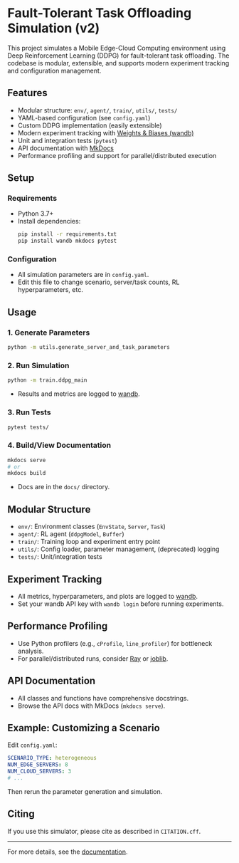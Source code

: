 # Fault-Tolerant Task Offloading Simulation (v2)

This project simulates a Mobile Edge-Cloud Computing environment using Deep Reinforcement Learning (DDPG) for fault-tolerant task offloading. The codebase is modular, extensible, and supports modern experiment tracking and configuration management.

## Features
- Modular structure: `env/`, `agent/`, `train/`, `utils/`, `tests/`
- YAML-based configuration (see `config.yaml`)
- Custom DDPG implementation (easily extensible)
- Modern experiment tracking with [Weights & Biases (wandb)](https://wandb.ai/)
- Unit and integration tests (`pytest`)
- API documentation with [MkDocs](https://www.mkdocs.org/)
- Performance profiling and support for parallel/distributed execution

## Setup

### Requirements
- Python 3.7+
- Install dependencies:
  ```bash
  pip install -r requirements.txt
  pip install wandb mkdocs pytest
  ```

### Configuration
- All simulation parameters are in `config.yaml`.
- Edit this file to change scenario, server/task counts, RL hyperparameters, etc.

## Usage

### 1. Generate Parameters
```bash
python -m utils.generate_server_and_task_parameters
```

### 2. Run Simulation
```bash
python -m train.ddpg_main
```
- Results and metrics are logged to [wandb](https://wandb.ai/).

### 3. Run Tests
```bash
pytest tests/
```

### 4. Build/View Documentation
```bash
mkdocs serve
# or
mkdocs build
```
- Docs are in the `docs/` directory.

## Modular Structure
- `env/`: Environment classes (`EnvState`, `Server`, `Task`)
- `agent/`: RL agent (`ddpgModel`, `Buffer`)
- `train/`: Training loop and experiment entry point
- `utils/`: Config loader, parameter management, (deprecated) logging
- `tests/`: Unit/integration tests

## Experiment Tracking
- All metrics, hyperparameters, and plots are logged to [wandb](https://wandb.ai/).
- Set your wandb API key with `wandb login` before running experiments.

## Performance Profiling
- Use Python profilers (e.g., `cProfile`, `line_profiler`) for bottleneck analysis.
- For parallel/distributed runs, consider [Ray](https://docs.ray.io/en/latest/) or [joblib](https://joblib.readthedocs.io/).

## API Documentation
- All classes and functions have comprehensive docstrings.
- Browse the API docs with MkDocs (`mkdocs serve`).

## Example: Customizing a Scenario
Edit `config.yaml`:
```yaml
SCENARIO_TYPE: heterogeneous
NUM_EDGE_SERVERS: 8
NUM_CLOUD_SERVERS: 3
# ...
```
Then rerun the parameter generation and simulation.

## Citing
If you use this simulator, please cite as described in `CITATION.cff`.

---
For more details, see the [documentation](docs/).

